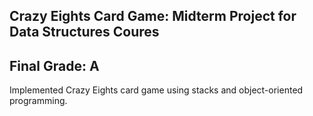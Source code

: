 ## Crazy Eights Card Game: Midterm Project for Data Structures Coures
## Final Grade: A

Implemented Crazy Eights card game using stacks and object-oriented programming.
